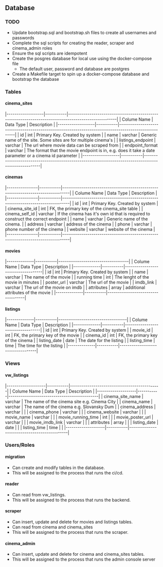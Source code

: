 ## Database

### TODO
* Update bootstrap.sql and bootstrap.sh files to create all usernames and passwords
* Complete the sql scripts for creating the reader, scraper and cinema_admin roles
* Ensure the sql scripts are idempotent
* Create the posgres database for local use using the docker-compose file
    * The default user, password and database are postgres
* Create a Makefile target to spin up a docker-compose database and bootstrap the database

### Tables

#### cinema_sites
|-------------------|-----------|-------------------------------------------------------------------------------------------------------|
| Colume Name       | Data Type | Description                                                                                           |
|-------------------|-----------|-------------------------------------------------------------------------------------------------------|
| id                | int       | Primary Key. Created by system                                                                        |
| name              | varchar   | Generic name of the site. Some sites are for multiple cinema's                                        |
| listings_endpoint | varchar   | The url where movie data can be scraped from                                                          |
| endpoint_format   | varchar   | The format that the movie endpoint is in, e.g. does it take a date parameter or a cinema id parameter |
|-------------------|-----------|-------------------------------------------------------------------------------------------------------|

#### cinemas
|----------------|-----------|----------------------------------------------------------------------------------|
| Colume Name    | Data Type | Description                                                                      |
|----------------|-----------|----------------------------------------------------------------------------------|
| id             | int       | Primary Key. Created by system                                                   |
| cinema_site_id | int       | FK, the primary key of the cinema_site table                                     |
| cinema_self_id | varchar   | If the cinema has it's own id that is required to construct the correct endpoint |
| name           | varchar   | Generic name of the cinema.                                                      |
| address        | varchar   | address of the cinema                                                            |
| phone          | varchar   | phone number of the cinema                                                       |
| website        | varchar   | website of the cinema                                                            |
|----------------|-----------|----------------------------------------------------------------------------------|

#### movies
|--------------|-----------|------------------------------------|
| Colume Name  | Data Type | Description                        |
|--------------|-----------|------------------------------------|
| id           | int       | Primary Key. Created by system     |
| name         | varchar   | The name of the movie              |
| running time | int       | The lenght of the movie in minutes |
| poster_url   | varchar   | The url of the movie               |
| imdb_link    | varchar   | The url of the movie on imdb       |
| attributes   | array     | additional attributes of the movie |
|--------------|-----------|------------------------------------|

#### listings
|--------------|-----------|-----------------------------------|
| Colume Name  | Data Type | Description                       |
|--------------|-----------|-----------------------------------|
| id           | int       | Primary Key. Created by system    |
| movie_id     | int       | FK, the primary key of the movie  |
| cinema_id    | int       | FK, the primary key of the cinema |
| listing_date | date      | The date for the listing          |
| listing_time | time      | The time for the listing          |
|--------------|-----------|-----------------------------------|

### Views

#### vw_listings
|--------------------|-----------|----------------------------------------------|
| Colume Name        | Data Type | Description                                  |
|--------------------|-----------|----------------------------------------------|
| cinema_site_name   | varchar   | The name of the cinema site e.g. Cinema City |
| cinema_name        | varchar   | The name of the cinema e.g. Slovansky Dum    |
| cinema_address     | varchar   |                                              |
| cinema_phone       | varchar   |                                              |
| cinema_website     | varchar   |                                              |
| movie_name         | varchar   |                                              |
| movie_running_time | int       |                                              |
| movie_poster_url   | varchar   |                                              |
| movie_imdb_link    | varchar   |                                              |
| attributes         | array     |                                              |
| listing_date       | date      |                                              |
| listing_time       | time      |                                              |
|--------------------|-----------|----------------------------------------------|

### Users/Roles

#### migration
* Can create and modify tables in the database.
* This will be assigned to the process that runs the ci/cd.

#### reader
* Can read from vw_listings.
* This will be assigned to the process that runs the backend.

#### scraper
* Can insert, update and delete for movies and listings tables.
* Can read from cinema and cinema_sites
* This will be assigned to the process that runs the scraper.

#### cinema_admin
* Can insert, update and delete for cinema and cinema_sites tables.
* This will be assigned to the process that runs the admin console server

